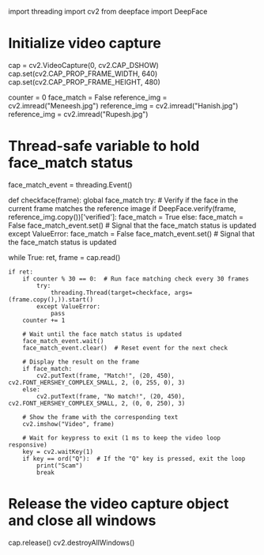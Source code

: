 import threading
import cv2
from deepface import DeepFace

# Initialize video capture
cap = cv2.VideoCapture(0, cv2.CAP_DSHOW)
cap.set(cv2.CAP_PROP_FRAME_WIDTH, 640)
cap.set(cv2.CAP_PROP_FRAME_HEIGHT, 480)

counter = 0
face_match = False
reference_img = cv2.imread("Meneesh.jpg")
reference_img = cv2.imread("Hanish.jpg")
reference_img = cv2.imread("Rupesh.jpg")

# Thread-safe variable to hold face_match status
face_match_event = threading.Event()

def checkface(frame):
    global face_match
    try:
        # Verify if the face in the current frame matches the reference image
        if DeepFace.verify(frame, reference_img.copy())['verified']:
            face_match = True
        else:
            face_match = False
        face_match_event.set()  # Signal that the face_match status is updated
    except ValueError:
        face_match = False
        face_match_event.set()  # Signal that the face_match status is updated

while True:
    ret, frame = cap.read()

    if ret:
        if counter % 30 == 0:  # Run face matching check every 30 frames
            try:
                threading.Thread(target=checkface, args=(frame.copy(),)).start()
            except ValueError:
                pass
        counter += 1

        # Wait until the face match status is updated
        face_match_event.wait()
        face_match_event.clear()  # Reset event for the next check

        # Display the result on the frame
        if face_match:
            cv2.putText(frame, "Match!", (20, 450), cv2.FONT_HERSHEY_COMPLEX_SMALL, 2, (0, 255, 0), 3)
        else:
            cv2.putText(frame, "No match!", (20, 450), cv2.FONT_HERSHEY_COMPLEX_SMALL, 2, (0, 0, 250), 3)

        # Show the frame with the corresponding text
        cv2.imshow("Video", frame)

        # Wait for keypress to exit (1 ms to keep the video loop responsive)
        key = cv2.waitKey(1)
        if key == ord("Q"):  # If the "Q" key is pressed, exit the loop
            print("Scam")
            break

# Release the video capture object and close all windows
cap.release()
cv2.destroyAllWindows()
